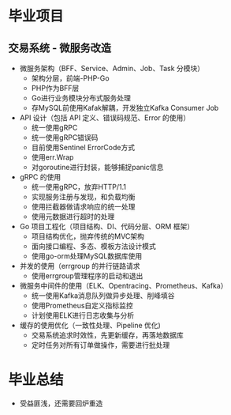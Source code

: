 
# 毕业项目
## 交易系统 - 微服务改造
- 微服务架构（BFF、Service、Admin、Job、Task 分模块）
    - 架构分层，前端-PHP-Go
    - PHP作为BFF层
    - Go进行业务模块分布式服务处理
    - 存MySQL前使用Kafak解耦，开发独立Kafka Consumer Job
- API 设计（包括 API 定义、错误码规范、Error 的使用）
    - 统一使用gRPC
    - 统一使用gRPC错误码
    - 目前使用Sentinel ErrorCode方式
    - 使用err.Wrap
    - 对goroutine进行封装，能够捕捉panic信息
- gRPC 的使用
    - 统一使用gRPC，放弃HTTP/1.1
    - 实现服务注册与发现，和负载均衡
    - 使用拦截器做请求响应的统一处理
    - 使用元数据进行超时的处理
- Go 项目工程化（项目结构、DI、代码分层、ORM 框架）
    - 项目结构优化，抛弃传统的MVC架构
    - 面向接口编程、多态、模板方法设计模式
    - 使用go-orm处理MySQL数据库使用
- 并发的使用（errgroup 的并行链路请求
    - 使用errgroup管理程序的启动和退出
- 微服务中间件的使用（ELK、Opentracing、Prometheus、Kafka）
    - 统一使用Kafka消息队列做异步处理、削峰填谷
    - 使用Prometheus自定义指标监控
    - 计划使用ELK进行日志收集与分析
- 缓存的使用优化（一致性处理、Pipeline 优化)
    - 交易系统追求时效性，先更新缓存，再落地数据库
    - 定时任务对所有订单做操作，需要进行批处理


# 毕业总结
- 受益匪浅，还需要回炉重造
